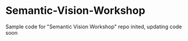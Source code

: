 # Semantic-Vision-Workshop
Sample code for "Semantic Vision Workshop"
repo inited, updating code soon

